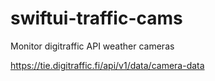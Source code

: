 # swiftui-traffic-cams
Monitor digitraffic API weather cameras

https://tie.digitraffic.fi/api/v1/data/camera-data
